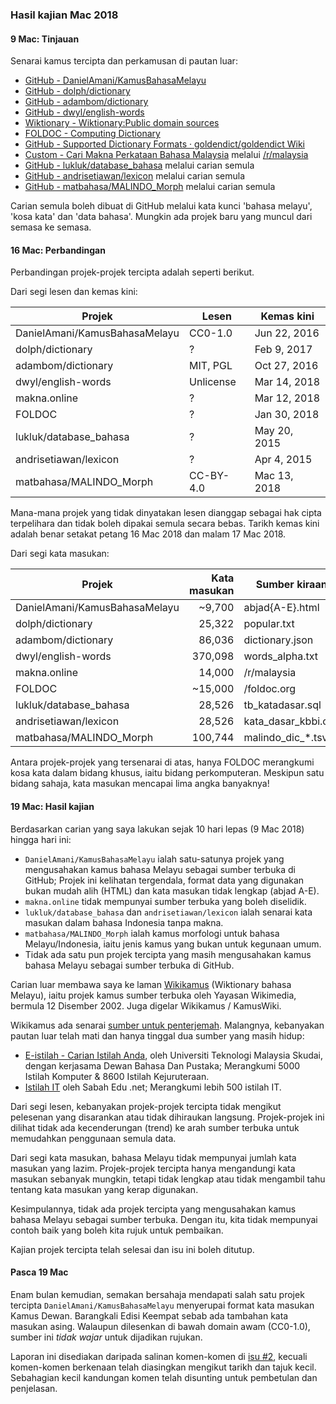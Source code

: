 ---
---

### Hasil kajian Mac 2018

#### 9 Mac: Tinjauan

Senarai kamus tercipta dan perkamusan di pautan luar:

* [GitHub - DanielAmani/KamusBahasaMelayu][a]
* [GitHub - dolph/dictionary][b]
* [GitHub - adambom/dictionary][c]
* [GitHub - dwyl/english-words][d]
* [Wiktionary - Wiktionary:Public domain sources][e]
* [FOLDOC - Computing Dictionary][f]
* [GitHub - Supported Dictionary Formats · goldendict/goldendict Wiki][g]
* [Custom - Cari Makna Perkataan Bahasa Malaysia][h] melalui [/r/malaysia][i]
* [GitHub - lukluk/database_bahasa][j] melalui carian semula
* [GitHub - andrisetiawan/lexicon][k] melalui carian semula
* [GitHub - matbahasa/MALINDO_Morph][l] melalui carian semula

Carian semula boleh dibuat di GitHub melalui kata kunci
'bahasa melayu', 'kosa kata' dan 'data bahasa'. Mungkin ada
projek baru yang muncul dari semasa ke semasa.

#### 16 Mac: Perbandingan

Perbandingan projek-projek tercipta adalah seperti berikut.

Dari segi lesen dan kemas kini:

| Projek                        | Lesen     | Kemas kini   |
| ----------------------------- | --------- | ------------ |
| DanielAmani/KamusBahasaMelayu | CC0-1.0   | Jun 22, 2016 |
| dolph/dictionary              | ?         | Feb 9, 2017  |
| adambom/dictionary            | MIT, PGL  | Oct 27, 2016 |
| dwyl/english-words            | Unlicense | Mar 14, 2018 |
| makna.online                  | ?         | Mar 12, 2018 |
| FOLDOC                        | ?         | Jan 30, 2018 |
| lukluk/database_bahasa        | ?         | May 20, 2015 |
| andrisetiawan/lexicon         | ?         | Apr 4, 2015  |
| matbahasa/MALINDO_Morph       | CC-BY-4.0 | Mac 13, 2018 |

Mana-mana projek yang tidak dinyatakan lesen dianggap
sebagai hak cipta terpelihara dan tidak boleh dipakai semula
secara bebas. Tarikh kemas kini adalah benar setakat petang
16 Mac 2018 dan malam 17 Mac 2018.

Dari segi kata masukan:

| Projek                        | Kata masukan | Sumber kiraan       |
| ----------------------------- | -----------: | ------------------- |
| DanielAmani/KamusBahasaMelayu | ~9,700       | abjad{A-E}.html     |
| dolph/dictionary              | 25,322       | popular.txt         |
| adambom/dictionary            | 86,036       | dictionary.json     |
| dwyl/english-words            | 370,098      | words_alpha.txt     |
| makna.online                  | 14,000       | /r/malaysia         |
| FOLDOC                        | ~15,000      | /foldoc.org         |
| lukluk/database_bahasa        | 28,526       | tb_katadasar.sql    |
| andrisetiawan/lexicon         | 28,526       | kata_dasar_kbbi.csv |
| matbahasa/MALINDO_Morph       | 100,744      | malindo_dic_*.tsv   |

Antara projek-projek yang tersenarai di atas, hanya FOLDOC
merangkumi kosa kata dalam bidang khusus, iaitu bidang
perkomputeran. Meskipun satu bidang sahaja, kata masukan
mencapai lima angka banyaknya!

#### 19 Mac: Hasil kajian

Berdasarkan carian yang saya lakukan sejak 10 hari lepas
(9 Mac 2018) hingga hari ini:

* `DanielAmani/KamusBahasaMelayu` ialah satu-satunya projek
yang mengusahakan kamus bahasa Melayu sebagai sumber terbuka
di GitHub; Projek ini kelihatan tergendala, format data yang
digunakan bukan mudah alih (HTML) dan kata masukan tidak
lengkap (abjad A-E).
* `makna.online` tidak mempunyai sumber terbuka yang boleh
diselidik.
* `lukluk/database_bahasa` dan `andrisetiawan/lexicon` ialah
senarai kata masukan dalam bahasa Indonesia tanpa makna.
* `matbahasa/MALINDO_Morph` ialah kamus morfologi untuk
bahasa Melayu/Indonesia, iaitu jenis kamus yang bukan untuk
kegunaan umum.
* Tidak ada satu pun projek tercipta yang masih mengusahakan
kamus bahasa Melayu sebagai sumber terbuka di GitHub.

Carian luar membawa saya ke laman [Wikikamus][m] (Wiktionary
bahasa Melayu), iaitu projek kamus sumber terbuka oleh
Yayasan Wikimedia, bermula 12 Disember 2002. Juga digelar
Wikikamus / KamusWiki.

Wikikamus ada senarai [sumber untuk penterjemah][n].
Malangnya, kebanyakan pautan luar telah mati dan hanya
tinggal dua sumber yang masih hidup:

* [E-istilah - Carian Istilah Anda][o], oleh Universiti
Teknologi Malaysia Skudai, dengan kerjasama Dewan Bahasa Dan
Pustaka; Merangkumi 5000 Istilah Komputer & 8600 Istilah
Kejuruteraan.
* [Istilah IT][p] oleh Sabah Edu .net; Merangkumi lebih
500 istilah IT.

Dari segi lesen, kebanyakan projek-projek tercipta tidak
mengikut pelesenan yang disarankan atau tidak dihiraukan
langsung. Projek-projek ini dilihat tidak ada kecenderungan
(trend) ke arah sumber terbuka untuk memudahkan penggunaan
semula data.

Dari segi kata masukan, bahasa Melayu tidak mempunyai jumlah
kata masukan yang lazim. Projek-projek tercipta hanya
mengandungi kata masukan sebanyak mungkin, tetapi tidak
lengkap atau tidak mengambil tahu tentang kata masukan yang
kerap digunakan.

Kesimpulannya, tidak ada projek tercipta yang mengusahakan
kamus bahasa Melayu sebagai sumber terbuka. Dengan itu, kita
tidak mempunyai contoh baik yang boleh kita rujuk untuk
pembaikan.

Kajian projek tercipta telah selesai dan isu ini boleh
ditutup.

#### Pasca 19 Mac

Enam bulan kemudian, semakan bersahaja mendapati salah satu
projek tercipta `DanielAmani/KamusBahasaMelayu` menyerupai
format kata masukan Kamus Dewan. Barangkali Edisi Keempat
sebab ada tambahan kata masukan asing. Walaupun dilesenkan
di bawah domain awam (CC0-1.0), sumber ini *tidak wajar*
untuk dijadikan rujukan.

Laporan ini disediakan daripada salinan komen-komen di
[isu #2][q], kecuali komen-komen berkenaan telah diasingkan
mengikut tarikh dan tajuk kecil. Sebahagian kecil kandungan
komen telah disunting untuk pembetulan dan penjelasan.

  [a]: https://github.com/DanielAmani/KamusBahasaMelayu
  [b]: https://github.com/dolph/dictionary
  [c]: https://github.com/adambom/dictionary
  [d]: https://github.com/dwyl/english-words
  [e]: https://en.wiktionary.org/wiki/Wiktionary:Public_domain_sources
  [f]: http://foldoc.org/
  [g]: https://github.com/goldendict/goldendict/wiki/Supported-Dictionary-Formats
  [h]: https://makna.online/
  [i]: https://www.reddit.com/r/malaysia/comments/83v6eo/my_simple_project_find_meaning_of_a_malay_word/
  [j]: https://github.com/lukluk/database_bahasa
  [k]: https://github.com/andrisetiawan/lexicon
  [l]: https://github.com/matbahasa/MALINDO_Morph
  [m]: https://ms.wiktionary.org/wiki/Wiktionary
  [n]: https://ms.wiktionary.org/wiki/Wiktionary:Sumber_untuk_penterjemah
  [o]: http://eddycute.tripod.com/
  [p]: http://www.sabah.edu.my/istilah/
  [q]: https://github.com/kmubiin/suaikata/issues/2
